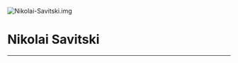 ![Nikolai-Savitski.img](https://avatars.githubusercontent.com/u/108231516?v=4)
# **Nikolai Savitski**
____
